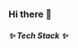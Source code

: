 ### Hi there 👋

<h5>✨ Tech Stack ✨</h5>
<img height="10" src="https://ziadoua.github.io/m3-Markdown-Badges/badges/HTML/html1.svg">
